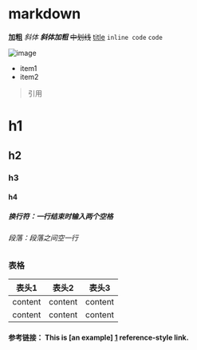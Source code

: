 # markdown
**加粗** *斜体* ***斜体加粗*** ~~中划线~~
[title](http://www.baidu.com) `inline code` ```code```  

![image](https://ztstatictest.oss-cn-hangzhou.aliyuncs.com/chengxin_rz/15340560081069775062e2cc8f29ceaecbaf270005e6dad.png "logo")  
* item1
* item2
> 引用

# h1
## h2
### h3
#### h4
##### 换行符：一行结束时输入两个空格  
###### 段落：段落之间空一行

### 表格
表头1  | 表头2  | 表头3
------ | ------ | ------
content | content | content
content | content | content

#### 参考链接： This is [an example] [1] reference-style link.
  [1]: http://example.com/  "Optional Title Here"
